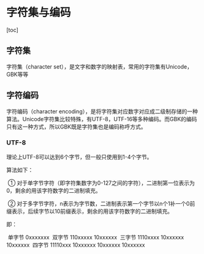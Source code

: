 # 字符集与编码

[toc]

## 字符集

字符集（character set），是文字和数字的映射表，常用的字符集有Unicode，GBK等等

## 字符编码

字符编码（character encoding），是将字符集对应数字对应成二级制存储的一种算法。Unicode字符集比较特殊，有UTF-8，UTF-16等多种编码。而GBK的编码只有这一种方式，所以GBK既是字符集也是编码称呼方式。

### UTF-8

理论上UTF-8可以达到6个字节，但一般只使用到1-4个字节。

算法如下：

​	① 对于单字节字符（即字符集数字为0-127之间的字符），二进制第一位表示为0，剩余的用该字符数字的二进制填充。

​	② 对于多字节字符，n表示为字节数，二进制表示第一个字节以n个1补一个0前缀表示，后续字节以10前缀表示，剩余的用该字符数字的二进制填充。

即：

​	单字节 0xxxxxxx
​	双字节 110xxxxx 10xxxxxx
​	三字节 1110xxxx 10xxxxxx 10xxxxxx
​	四字节 11110xxx 10xxxxxx 10xxxxxx 10xxxxxx